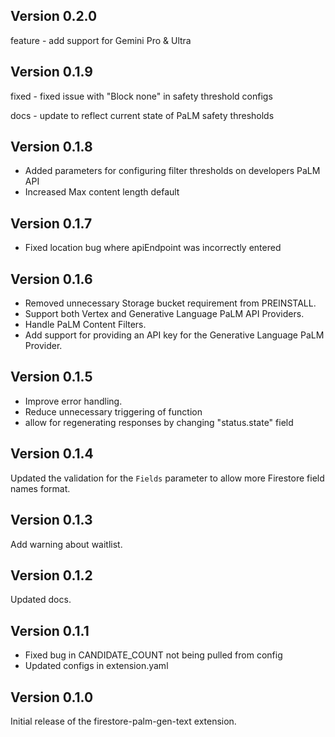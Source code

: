 ## Version 0.2.0

feature - add support for Gemini Pro & Ultra

## Version 0.1.9

fixed - fixed issue with "Block none" in safety threshold configs

docs - update to reflect current state of PaLM safety thresholds

## Version 0.1.8

- Added parameters for configuring filter thresholds on developers PaLM API
- Increased Max content length default
## Version 0.1.7

- Fixed location bug where apiEndpoint was incorrectly entered

## Version 0.1.6

- Removed unnecessary Storage bucket requirement from PREINSTALL.
- Support both Vertex and Generative Language PaLM API Providers.
- Handle PaLM Content Filters.
- Add support for providing an API key for the Generative Language PaLM Provider.

## Version 0.1.5

- Improve error handling.
- Reduce unnecessary triggering of function
- allow for regenerating responses by changing "status.state" field

## Version 0.1.4

Updated the validation for the `Fields` parameter to allow more Firestore field names format.

## Version 0.1.3

Add warning about waitlist.

## Version 0.1.2

Updated docs.

## Version 0.1.1

- Fixed bug in CANDIDATE_COUNT not being pulled from config
- Updated configs in extension.yaml

## Version 0.1.0

Initial release of the firestore-palm-gen-text extension.
